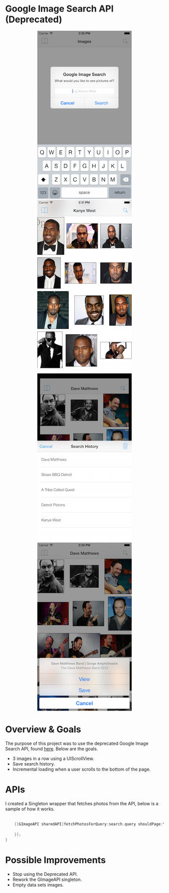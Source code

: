 # Google Image Search API (Deprecated)

<p align="center">
  <img src="https://raw.githubusercontent.com/lukegeiger/googleimageapi/master/1.png">
  <img src="https://raw.githubusercontent.com/lukegeiger/googleimageapi/master/2.png">
</p>

<p align="center">
  <img src="https://raw.githubusercontent.com/lukegeiger/googleimageapi/master/3.png">
  <img src="https://raw.githubusercontent.com/lukegeiger/googleimageapi/master/4.png">
</p>

# Overview & Goals

The purpose of this project was to use the deprecated Google Image Search API, found [here](https://developers.google.com/image-search/). Below are the goals.

- 3 images in a row using a UIScrollView.
- Save search history.
- Incremental loading when a user scrolls to the bottom of the page.

# APIs

I created a Singleton wrapper that fetches photos from the API, below is a sample of how it works.

```objective-c

    [[GImageAPI sharedAPI]fetchPhotosForQuery:search.query shouldPage:YES onCompletion:^(NSArray*gimages,NSError*error){
        
    }];
}
```

# Possible Improvements

- Stop using the Deprecated API.
- Rework the GImageAPI singleton.
- Empty data sets images.
